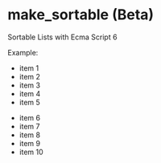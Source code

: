 # make_sortable (Beta)
Sortable Lists with Ecma Script 6

Example:

<script type="text/javascript" src="drag_and_drop_es6.js"></script>
<script>
	document.addEventListener('DOMContentLoaded', function() {
		makeSortable({
			container: 'ul.list1, ul.list2',
			containerClass: 'sortableContainer',
			overContainerClass: 'overSortableContainer'
		});
	});
</script>

<ul class="list1">
	<li>item 1</li>
	<li>item 2</li>
	<li>item 3</li>
	<li>item 4</li>
	<li>item 5</li>
</ul>
<ul class="list2">
	<li>item 6</li>
	<li>item 7</li>
	<li>item 8</li>
	<li>item 9</li>
	<li>item 10</li>
</ul>